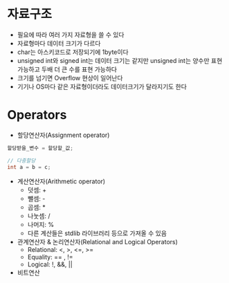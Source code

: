 # 자료구조

- 필요에 따라 여러 가지 자료형을 쓸 수 있다
- 자료형마다 데이터 크기가 다르다
- char는 아스키코드로 저장되기에 1byte이다
- unsigned int와 signed int는 데이터 크기는 같지만 unsigned int는 양수만 표현가능하고 두배 더 큰 수를 표현 가능하다
- 크기를 넘기면 Overflow 현상이 일어난다
- 기기나 OS마다 같은 자료형이더라도 데이터크기가 달라지기도 한다

# Operators

- 할당연산자(Assignment operator)

```C
할당받을_변수 = 할당할_값;

// 다중할당
int a = b = c;
```

- 계산연산자(Arithmetic operator)
  - 덧셈: +
  - 뺄셈: -
  - 곱셈: \*
  - 나눗셈: /
  - 나머지: %
  - 다른 계산들은 stdlib 라이브러리 등으로 가져올 수 있음
- 관계연산자 & 논리연산자(Relational and Logical Operators)
  - Relational: <, >, <=, >=
  - Equality: == , !=
  - Logical: !, &&, ||
- 비트연산
